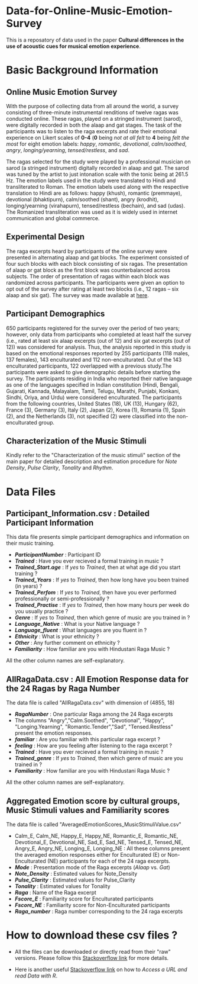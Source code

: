 # Data-for-Online-Music-Emotion-Survey

This is a reposatory of data used in the paper **Cultural differences in the use of acoustic cues for musical emotion experience**.

# Basic Background Information

## Online Music Emotion Survey

With the purpose of collecting data from all around the world, a survey consisting of three-minute instrumental renditions of twelve ragas was conducted online. These ragas, played on a stringed instrument (sarod), were digitally recorded in both the alaap and gat stages. The task of the participants was to listen to the raga excerpts and rate their emotional experience on Likert scales of **0-4** (**0** being _not at all felt_ to **4** being _felt the most_ for eight emotion labels: _happy_, _romantic_, _devotional_, _calm/soothed_, _angry_, _longing/yearning_, _tensed/restless_, and _sad_. 

The ragas selected for the study were played by a professional musician on sarod (a stringed instrument) digitally recorded in alaap and gat. The sarod was tuned by the artist to just intonation scale with the tonic being at 261.5 Hz.  The emotion labels used in the study were translated to Hindi and transliterated to Roman. The emotion labels used along with the respective translation to Hindi are as follows: happy (khush), romantic (premmaye), devotional (bhaktipurn), calm/soothed (shant), angry (krodhit), longing/yearning (virahapurn), tensed/restless (bechain), and sad (udas). The Romanized transliteration was used as it is widely used in internet communication and global commerce.  

## Experimental Design

The raga excerpts heard by participants of the online survey were presented in alternating alaap and gat blocks.  The experiment consisted of four such blocks with each block consisting of six ragas.  The presentation of alaap or gat block as the first block was counterbalanced across subjects.  The order of presentation of ragas within each block was randomized across participants.  The participants were given an option to opt out of the survey after rating at least two blocks (i.e., 12 ragas – six alaap and six gat).  The survey was made available at [here](https://nandinisingh.wixsite.com/labweb/musicemotion).

## Participant Demographics

650 participants registered for the survey over the period of two years; however, only data from participants who completed at least half the survey (i.e., rated at least six alaap excerpts (out of 12) and six gat excerpts (out of 12)) was considered for analysis.  Thus, the analysis reported in this study is based on the emotional responses reported by 255 participants (118 males, 137 females), 143 enculturated and 112 non-enculturated.  Out of the 143 enculturated participants, 122 overlapped with a previous study.The participants were asked to give demographic details before starting the survey. The participants residing in India who reported their native language as one of the languages specified in Indian constitution (Hindi, Bengali, Gujarati, Kannada, Malayalam, Tamil, Telugu, Marathi, Punjabi, Konkani, Sindhi, Oriya, and Urdu) were considered enculturated. The participants from the following countries, United States (18), UK (13), Hungary (62), France (3), Germany (3), Italy (2), Japan (2), Korea (1), Romania (1), Spain (2), and the Netherlands (3), not specified (2) were classified into the non-enculturated group.

## Characterization of the Music Stimuli

Kindly refer to the "Characterization of the music stimuli" section of the main paper for detailed description and estimation procedure for *Note Density*, *Pulse Clarity*, *Tonality* and *Rhythm*.

# Data Files

## Participant_Information.csv : Detailed Participant Information

This data file presents simple participant demographics and information on their music training. 

* **_ParticipantNumber_** : Participant ID
* **_Trained_** : Have you ever recieved a formal training in music ?   
* **_Trained_Start.age_** : If _yes_ to _Trained_, then at what age did you start training ?   
* **_Trained_Years_** : If *yes* to *Trained*, then how long have you been trained (in years) ?  
* **_Trained_Perfom_** : If _yes_ to _Trained_, then have you ever performed professionally or semi-professionally ?   
* **_Trained_Practise_** : If _yes_ to *Trained*, then how many hours per week do you usually practice ?  
* **_Genre_** :  If *yes* to *Trained*, then which genre of music are you trained in ?  
* **_Language_Native_** : What is your Native language ?  
* **_Language_fluent_** : What languages are you fluent in ?  
* **_Ethnicity_** : What is your ethnicity ?   
* **_Other_** : Any further comment on ethnicity ?   
* **_Familiarity_** : How familiar are you with Hindustani Raga Music ?    

All the other column names are self-explanatory. 


## AllRagaData.csv : All Emotion Response data for the 24 Ragas by Raga Number

The data file is called "AllRagaData.csv" with dimension of (4855, 18) 

* **_RagaNumber_** : One particular Raga among the 24 Raga excerpts   
* The columns "Angry","Calm.Soothed", "Devotional", "Happy", "Longing.Yearning", "Romantic.Tender","Sad", "Tensed.Restless" present the emotion responses.      
* **_familiar_** : Are you familiar with this particular raga excerpt ?
* **_feeling_** : How are you feeling after listening to the raga excerpt ?
* **_Trained_** : Have you ever recieved a formal training in music ?   
* **_Trained_genre_** : If *yes* to *Trained*, then which genre of music are you trained in ?   
* **_Familiarity_** : How familiar are you with Hindustani Raga Music ?   

All the other column names are self-explanatory. 


## Aggregated Emotion score by cultural groups, Music Stimuli values and Familiarity scores

The data file is called "AveragedEmotionScores_MusicStimuliValue.csv"

* Calm_E, Calm_NE, Happy_E, Happy_NE, Romantic_E, Romantic_NE, Devotional_E, Devotional_NE, Sad_E, Sad_NE, Tensed_E, Tensed_NE, Angry_E, Angry_NE, Longing_E, Longing_NE : All these columns present the averaged emotion responses either for Enculturated (E) or Non- Enculturated (NE) participants for each of the 24 raga excerpts.  
* **_Mode_** : Presentation mode of the Raga excerpts (_Alaap_ vs. _Gat_)
* **_Note_Density_** : Estimated values for Note_Density
* **_Pulse_Clarity_** : Estimated values for Pulse_Clarity
* **_Tonality_** :	Estimated values for Tonality
* **_Raga_** :	Name of the Raga excerpt
* **_Fscore_E_** : Familiarity score for Enculturated participants
* **_Fscore_NE_** : Familiarity score for Non-Enculturated participants
* **_Raga_number_** : Raga number corresponding to the 24 raga excerpts 

# How to download these csv files ?

* All the files can be downloaded or directly read from their "raw" versions. Please follow this [Stackoverflow link](https://stackoverflow.com/questions/4604663/download-single-files-from-github) for more details. 

* Here is another useful [Stackoverflow link](https://stackoverflow.com/questions/6299220/access-a-url-and-read-data-with-r) on how to *Access a URL and read Data with R*.

